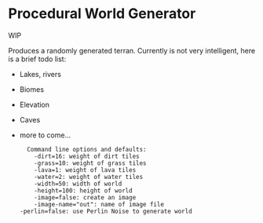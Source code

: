 Procedural World Generator
==========================

WIP

Produces a randomly generated terran. Currently is not very intelligent, here is a brief todo list:

- Lakes, rivers
- Biomes
- Elevation
- Caves
- more to come...

        Command line options and defaults:
          -dirt=16: weight of dirt tiles
          -grass=10: weight of grass tiles
          -lava=1: weight of lava tiles
          -water=2: weight of water tiles
          -width=50: width of world
          -height=100: height of world
          -image=false: create an image
          -image-name="out": name of image file
	  -perlin=false: use Perlin Noise to generate world

